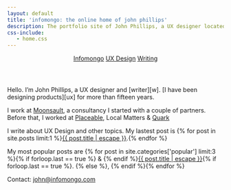 ```yaml
---
layout: default
title: 'infomongo: the online home of john phillips'
description: The portfolio site of John Phillips, a UX designer located in Denver, CO.
css-include: 
   - home.css
---
```


<header>
   <nav>
     <a href="/" class="active">Infomongo</a>
     <a href="/#design">UX Design</a>
     <a href="/posts/">Writing</a>
   </nav>
</header>

<section class="white" markdown="1">
   <div class="intro" markdown="1">
Hello. I’m John Phillips,  a UX designer and [writer][w]. [I have been designing products][ux] for more than fifteen years.

I work at [Moonsault][moon], a consultancy I started with a couple of partners. Before that, I worked at [Placeable][place], Local Matters & [Quark][quark]

[ux]: /ux-design/
[w]: /posts/

[moon]: https://moonsault.co
[place]: http://placeable.com
[quark]: http://quark.com

   </div>
   <div class="text" markdown="1">
I write about UX Design and other topics. My lastest post is 
{% for post in site.posts limit:1 %}<a href="{{ post.url}}">{{ post.title | escape }}</a>.{% endfor %} 

My most popular posts are 
{% for post in site.categories['popular'] limit:3 %}{% if forloop.last == true %} & {% endif %}<a href="{{ post.url}}">{{ post.title | escape }}</a>{% if forloop.last == true %}. {% else %}, 
{% endif %}{% endfor %}

Contact: <a href="&#x6D;&#97;&#105;l&#116;&#x6F;:&#106;&#111;&#x68;&#x6E;&#64;&#x69;&#x6E;f&#111;&#x6D;&#x6F;&#110;&#x67;&#111;&#46;&#x63;&#111;&#109;">&#106;&#111;&#x68;&#x6E;&#64;&#x69;&#x6E;f&#111;&#x6D;&#x6F;&#110;&#x67;&#111;&#46;&#x63;&#111;&#109;</a>

   </div>
</section>